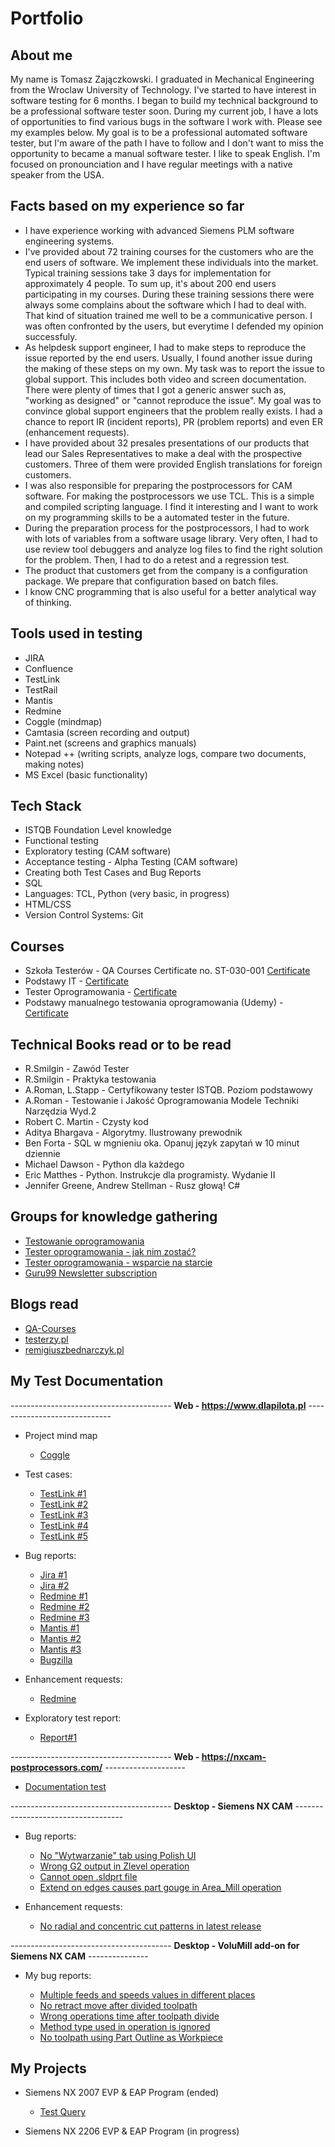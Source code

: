 # Portfolio

## About me

My name is Tomasz Zajączkowski. I graduated in Mechanical Engineering from the Wroclaw University of Technology. I've started to have interest in  software testing for 6 months. I began to build my technical background to be a professional software tester soon. During my current job, I have a lots of opportunities to find various bugs in the software I work with. Please see my examples below. My goal is to be a professional automated software tester, but I'm aware of the path I have to follow and I don't want to miss the opportunity to became a manual software tester. I like to speak English. I'm focused on pronounciation and I have regular meetings with a native speaker from the USA. 

## Facts based on my experience so far

* I have experience working with advanced Siemens PLM software engineering systems.  
* I've provided about 72 training courses for the customers who are the end users of software. We implement these individuals into the market. Typical training sessions take 3 days for implementation for approximately 4 people. To sum up, it's about 200 end users participating in my courses. During these training sessions there were always some complains about the software which I had to deal with. That kind of situation trained me well to be a communicative person. I was often confronted by the users, but everytime I defended my opinion successfuly.
*  As helpdesk support engineer, I had to make steps to reproduce the issue reported by the end users. Usually, I found another issue during the making of these steps on my own. My task was to report the issue to global support. This includes both video and screen documentation. There were plenty of times that I got a generic answer such as, "working as designed" or "cannot reproduce the issue". My goal was to convince global support engineers that the problem really exists. I had a chance to report IR (incident reports), PR (problem reports) and even ER (enhancement requests).
* I have provided about 32 presales presentations of our products that lead our Sales Representatives to make a deal with the prospective customers. Three of them were provided English translations for foreign customers. 
* I was also responsible for preparing the postprocessors for CAM software. For making the postprocessors we use TCL. This is a simple and compiled scripting language. I find it interesting and I want to work on my programming skills to be a automated tester in the future. 
* During the preparation process for the postprocessors, I had to work with lots of variables from a software usage library. Very often, I had to use review tool debuggers and analyze log files to find the right solution for the problem. Then, I had to do a retest and a regression test.
* The product that customers get from the company is a configuration package. We prepare that configuration based on batch files.
* I know CNC programming that is also useful for a better analytical way of thinking.



## Tools used in testing


* JIRA
* Confluence
* TestLink
* TestRail
* Mantis
* Redmine
* Coggle (mindmap)
* Camtasia (screen recording and output)
* Paint.net (screens and graphics manuals)
* Notepad ++ (writing scripts, analyze logs, compare two documents, making notes)
* MS Excel (basic functionality)

## Tech Stack

* ISTQB Foundation Level knowledge
* Functional testing
* Exploratory testing (CAM software)
* Acceptance testing - Alpha Testing (CAM software)
* Creating both Test Cases and Bug Reports
* SQL
* Languages: TCL, Python (very basic, in progress)
* HTML/CSS
* Version Control Systems: Git 

## Courses 

* Szkoła Testerów - QA Courses Certificate no. ST-030-001 [Certificate](https://drive.google.com/file/d/1gcMJQzEjVIr59q7jdutoRy_gukQl6Wrv/view?usp=sharing)
* Podstawy IT - [Certificate](https://drive.google.com/file/d/15Yn7VmupgHjdIZ9lxvbaynO00pOn-TP_/view?usp=sharing)
* Tester Oprogramowania - [Certificate](https://drive.google.com/file/d/1sXnCd4NmOAVvxwTij6YOa52BCyLwAsiQ/view?usp=sharing)
* Podstawy manualnego testowania oprogramowania (Udemy) - [Certificate](https://drive.google.com/file/d/1GbH7--tTbsQtg1eviS5sfCpUiM9ojXA9/view?usp=sharing)

## Technical Books read or to be read

* R.Smilgin - Zawód Tester
* R.Smilgin - Praktyka testowania
* A.Roman, L.Stapp - Certyfikowany tester ISTQB. Poziom podstawowy 
* A.Roman - Testowanie i Jakość Oprogramowania Modele Techniki Narzędzia Wyd.2
* Robert C. Martin - Czysty kod
* Aditya Bhargava - Algorytmy. Ilustrowany prewodnik
* Ben Forta - SQL w mgnieniu oka. Opanuj język zapytań w 10 minut dziennie
* Michael Dawson - Python dla każdego
* Eric Matthes - Python. Instrukcje dla programisty. Wydanie II
* Jennifer Greene, Andrew Stellman - Rusz głową! C#

## Groups for knowledge gathering

* [Testowanie oprogramowania](https://www.facebook.com/groups/TestowanieOprogramowania)
* [Tester oprogramowania - jak nim zostać?](https://www.facebook.com/groups/jakzostactesterem)
* [Tester oprogramowania - wsparcie na starcie](https://www.facebook.com/groups/testeroprogramowania)
* [Guru99 Newsletter subscription](https://www.guru99.com/software-testing.html)


## Blogs read

* [QA-Courses](https://qa-courses.com/blog/)
* [testerzy.pl](http://testerzy.pl)
* [remigiuszbednarczyk.pl](https://remigiuszbednarczyk.pl)


## My Test Documentation

---------------------------------------- **Web - https://www.dlapilota.pl** -----------------------------

* Project mind map

	* [Coggle](https://drive.google.com/file/d/1GwRaIax9Dp942ZjATuBaXFUCZqg5IRhY/view?usp=sharing)

* Test cases:

	* [TestLink #1](https://drive.google.com/file/d/11y1GNnbC1uAK-0PoaPYEJSrOYYI5sMFi/view?usp=sharing)
	* [TestLink #2](https://drive.google.com/file/d/1BxqcDdAHnY2riC8SBAQrafmq6ee7dxSk/view?usp=sharing)
	* [TestLink #3](https://drive.google.com/file/d/1N2PUMWMiegyfPXEhkayDPceSD6SiDMS1/view?usp=sharing)
	* [TestLink #4](https://drive.google.com/file/d/1WN6_sKJow0tjVcSXEGW8tagOngpbIosJ/view?usp=sharing)
	* [TestLink #5](https://drive.google.com/file/d/1dOZPOB_1LAY2thSPMIHNrXIDL8wxTnlg/view?usp=sharing) 
 

* Bug reports:

	* [Jira #1](https://drive.google.com/file/d/14IOfYozbY3gQC1WtYj__k4bG2CoSPa6V/view?usp=sharing)
	* [Jira #2](https://drive.google.com/file/d/1-dL32Dv6BDamlBR07SVLu6rV0jMBylLg/view?usp=sharing)
	* [Redmine #1](https://drive.google.com/file/d/1TA4lBxM-yOHrtf7x5wHCCmdvw2gkyjWU/view?usp=sharing)
	* [Redmine #2](https://drive.google.com/file/d/1DRwMjqZ90UwIPwf-kbMX3Ea0V-pzOx4I/view?usp=sharing)
	* [Redmine #3](https://drive.google.com/file/d/1ngKiMoHSP05vo6ubREhvabj9X-TMd7UB/view?usp=sharing)
	* [Mantis #1](https://drive.google.com/file/d/1A2yCriZVfvW9K8WSAo8k_OvQXNKgl_2o/view?usp=sharing)
	* [Mantis #2](https://drive.google.com/file/d/1GbDMzUBDvJg4GwEtUUGDqoeVyIc1sdgz/view?usp=sharing)
	* [Mantis #3](https://drive.google.com/file/d/1tzdNaVlzhuClaFbfLpaZC2jyFuJD-Fi1/view?usp=sharing)
	* [Bugzilla](https://drive.google.com/file/d/15bcJ7tc9uVfZngOZPj0_8dwCyoOrT_8p/view?usp=sharing)


* Enhancement requests:

	* [Redmine](https://drive.google.com/file/d/10zkYLU7B9BZh3l7Derr9lbOr76bseCGT/view?usp=sharing)


* Exploratory test report:

	* [Report#1](https://drive.google.com/file/d/1aPlVVbfNCeSYKfNgkstehAjlmSWvDFFj/view?usp=sharing)

---------------------------------------- **Web - https://nxcam-postprocessors.com/** --------------------

* [Documentation test](https://drive.google.com/file/d/187c4x7XUbgrN3T68XUIUqcyfG_Usz-ol/view?usp=sharing) 


---------------------------------------- **Desktop - Siemens NX CAM** -----------------------------------

* Bug reports:

	* [No "Wytwarzanie" tab using Polish UI](https://drive.google.com/file/d/1e-NTSzF-pXoiCIlyPGpswJQ3VypIdO_s/view?usp=sharing)
	* [Wrong G2 output in Zlevel operation](https://drive.google.com/file/d/1o5_Iw80sTfTUWG29ATMrf2B4GuhXIWh-/view?usp=sharing) 
	* [Cannot open .sldprt file](https://drive.google.com/file/d/1-8zpphBufcg8I0xJmW0MCo5FtLPuMVg1/view?usp=sharing) 
	* [Extend on edges causes part gouge in Area_Mill operation](https://drive.google.com/file/d/1cdQEL74LSc9xlANwTbSd3ySP3b3bG3w3/view?usp=sharing) 
	

* Enhancement requests:

	* [No radial and concentric cut patterns in latest release](https://drive.google.com/file/d/1TWNIQD759bDOWxx0jItyExCQzRGNDOMT/view?usp=sharing)

---------------------------------------- **Desktop - VoluMill add-on for Siemens NX CAM** ---------------

* My bug reports:

	* [Multiple feeds and speeds values in different places](https://drive.google.com/file/d/1KNIfVTx-GuP2QoGTNAQDtf52xwxpZqZu/view?usp=sharing) 
	* [No retract move after divided toolpath](https://drive.google.com/file/d/1yBXoJhBH9WSfCXusWFN8RFa0sWD3hlpI/view?usp=sharing) 
	* [Wrong operations time after toolpath divide](https://drive.google.com/file/d/14EX4IzphjyF54YaMaCw7Ycq8bgPU3ZqD/view?usp=sharing)
	* [Method type used in operation is ignored](https://drive.google.com/file/d/1wDgGkOXW22TEZlPS8wwW0xueJTQ0pHNJ/view?usp=sharing)
	* [No toolpath using Part Outline as Workpiece](https://drive.google.com/file/d/1JClUYGocfuvHgGrXfHEvcOpaOB2qk983/view?usp=sharing)


## My Projects

* Siemens NX 2007 EVP & EAP Program (ended)

	* [Test Query](https://drive.google.com/file/d/1FhKgBZ0w5W1-Fkv7f99MkkR5EK4pBpOM/view?usp=sharing) 
	
* Siemens NX 2206 EVP & EAP Program (in progress)